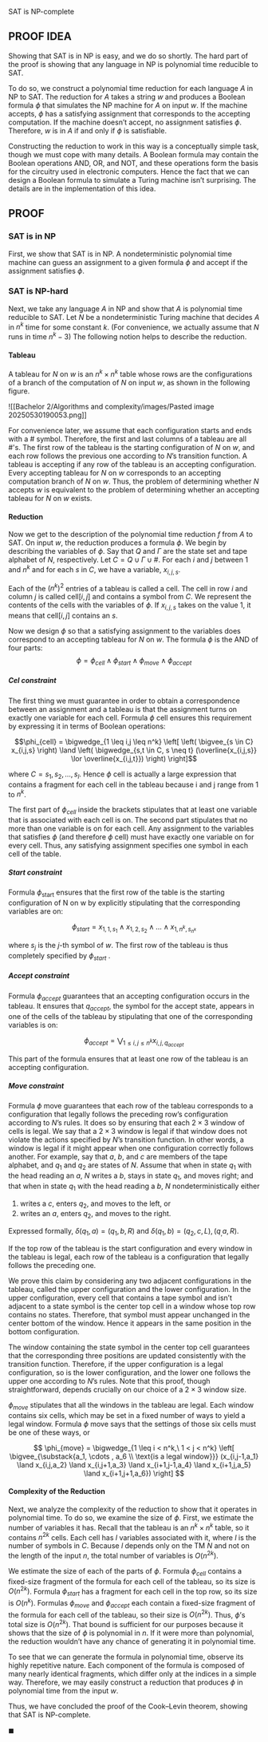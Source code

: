 SAT is NP-complete

## PROOF IDEA

Showing that SAT is in NP is easy, and we do so shortly. The hard part of the proof is showing that any language in NP is polynomial time reducible to SAT.

To do so, we construct a polynomial time reduction for each language $A$ in NP to SAT. The reduction for $A$ takes a string $w$ and produces a Boolean formula $\phi$ that simulates the NP machine for $A$ on input $w$. If the machine accepts, $\phi$ has a satisfying assignment that corresponds to the accepting computation. If the machine doesn’t accept, no assignment satisfies $\phi$. Therefore, $w$ is in $A$ if and only if $\phi$ is satisfiable.

Constructing the reduction to work in this way is a conceptually simple task, though we must cope with many details. A Boolean formula may contain the Boolean operations AND, OR, and NOT, and these operations form the basis for the circuitry used in electronic computers. Hence the fact that we can design a Boolean formula to simulate a Turing machine isn’t surprising. The details are in the implementation of this idea.

## PROOF

### SAT is in NP

First, we show that SAT is in NP. A nondeterministic polynomial time machine can guess an assignment to a given formula $\phi$ and accept if the assignment satisfies $\phi$.

### SAT is NP-hard

Next, we take any language $A$ in NP and show that $A$ is polynomial time reducible to SAT. Let $N$ be a nondeterministic Turing machine that decides $A$ in $n^k$ time for some constant $k$. (For convenience, we actually assume that $N$ runs in time $n^k-3$) The following notion helps to describe the reduction.

#### Tableau

A tableau for $N$ on $w$ is an $n^k \times n^k$ table whose rows are the configurations of a branch of the computation of $N$ on input $w$, as shown in the following figure.

![[Bachelor 2/Algorithms and complexity/images/Pasted image 20250530190053.png]]

For convenience later, we assume that each configuration starts and ends with a # symbol. Therefore, the first and last columns of a tableau are all #'s. The first row of the tableau is the starting configuration of $N$ on $w$, and each row follows the previous one according to $N$’s transition function. A tableau is accepting if any row of the tableau is an accepting configuration. Every accepting tableau for $N$ on $w$ corresponds to an accepting computation branch of $N$ on $w$. Thus, the problem of determining whether $N$ accepts $w$ is equivalent to the problem of determining whether an accepting tableau for $N$ on $w$ exists.

#### Reduction

Now we get to the description of the polynomial time reduction $f$ from $A$ to SAT. On input $w$, the reduction produces a formula $\phi$. We begin by describing the variables of $\phi$. Say that $Q$ and $Γ$ are the state set and tape alphabet of $N$, respectively. Let $C= Q \cup Γ \cup {\#}$. For each $i$ and $j$ between $1$ and $n^k$ and for each $s$ in $C$, we have a variable, $x_{i,j,s}$.

Each of the $(n^k)^2$ entries of a tableau is called a cell. The cell in row $i$ and column $j$ is called $\text{cell}[i,j]$ and contains a symbol from $C$. We represent the contents of the cells with the variables of $\phi$. If $x_{i,j,s}$ takes on the value $1$, it means that $\text{cell}[i,j]$ contains an $s$.

Now we design $\phi$ so that a satisfying assignment to the variables does correspond to an accepting tableau for $N$ on $w$. The formula $\phi$ is the AND of four parts: $$\phi = \phi_{cell} \land \phi_{start} \land \phi_{move} \land \phi_{accept}$$

##### Cel constraint

The first thing we must guarantee in order to obtain a correspondence between an assignment and a tableau is that the assignment turns on exactly one variable for each cell. Formula $\phi$ cell ensures this requirement by expressing it in terms of Boolean operations:

$$\phi_{cell} = \bigwedge_{1 \leq i,j \leq n^k} \left[ \left( \bigvee_{s \in C} x_{i,j,s} \right) \land \left( \bigwedge_{s,t \in C, s \neq t} (\overline{x_{i,j,s}} \lor \overline{x_{i,j,t}}) \right) \right]$$

where $C= {s_1,s_2,...,s_l}$. Hence $\phi$ cell is actually a large expression that contains a fragment for each cell in the tableau because i and j range from 1 to $n^k$.

The first part of $\phi_{cell}$ inside the brackets stipulates that at least one variable that is associated with each cell is on.
The second part stipulates that no more than one variable is on for each cell. Any assignment to the variables that satisfies $\phi$ (and therefore $\phi$ cell) must have exactly one variable on for every cell.
Thus, any satisfying assignment specifies one symbol in each cell of the table.

##### Start constraint

Formula $\phi_{\text{start}}$ ensures that the first row of the table is the starting configuration of N on w by explicitly stipulating that the corresponding variables are on:

$$\phi_{start} = x_{1,1,s_1} \land x_{1,2,s_2} \land \dots \land x_{1,n^k,s_{n^k}}$$

where $s_j$ is the $j$-th symbol of $w$. The first row of the tableau is thus completely specified by $\phi_{start}$ .

##### Accept constraint

Formula $\phi_{accept}$ guarantees that an accepting configuration occurs in the tableau. It ensures that $q_{accept}$, the symbol for the accept state, appears in one of the cells of the tableau by stipulating that one of the corresponding variables is on:

$$\phi_{accept} = \bigvee_{1 \leq i,j \leq n^k} x_{i,j,q_{accept}}$$

This part of the formula ensures that at least one row of the tableau is an accepting configuration.

##### Move constraint

Formula $\phi$ move guarantees that each row of the tableau corresponds to a configuration that legally follows the preceding row’s configuration according to $N$’s rules. It does so by ensuring that each $2 \times 3$ window of cells is legal. We say that a $2 \times 3$ window is legal if that window does not violate the actions specified by $N$’s transition function. In other words, a window is legal if it might appear when one configuration correctly follows another. For example, say that $a$, $b$, and $c$ are members of the tape alphabet, and $q_1$ and $q_2$ are states of $N$. Assume that when in state $q_1$ with the head reading an $a$, $N$ writes a $b$, stays in state $q_1$, and moves right; and that when in state $q_1$ with the head reading a $b$, $N$ nondeterministically either

1. writes a $c$, enters $q_2$, and moves to the left, or
2. writes an $a$, enters $q_2$, and moves to the right.

Expressed formally, $δ(q_1,a) = {(q_1,b,R)}$ and $δ(q_1,b) = {(q_2,c,L),(q_,a,R)}$.

If the top row of the tableau is the start configuration and every window in the tableau is legal, each row of the tableau is a configuration that legally follows the preceding one.

We prove this claim by considering any two adjacent configurations in the tableau, called the upper configuration and the lower configuration. In the upper configuration, every cell that contains a tape symbol and isn’t adjacent to a state symbol is the center top cell in a window whose top row contains no states. Therefore, that symbol must appear unchanged in the center bottom of the window. Hence it appears in the same position in the bottom configuration.

The window containing the state symbol in the center top cell guarantees that the corresponding three positions are updated consistently with the transition function. Therefore, if the upper configuration is a legal configuration, so is the lower configuration, and the lower one follows the upper one according to $N$’s rules. Note that this proof, though straightforward, depends crucially on our choice of a $2 \times 3$ window size.

$\phi_{move}$ stipulates that all the windows in the tableau are legal. Each window contains six cells, which may be set in a fixed number of ways to yield a legal window. Formula $\phi$ move says that the settings of those six cells must be one of these ways, or

$$
\phi_{move} = \bigwedge_{1 \leq i < n^k,\ 1 < j < n^k}
\left[
\bigvee_{\substack{a_1, \cdots , a_6 \\ \text{is a legal window}}}
(x_{i,j-1,a_1} \land x_{i,j,a_2} \land x_{i,j+1,a_3}
\land x_{i+1,j-1,a_4} \land x_{i+1,j,a_5} \land x_{i+1,j+1,a_6})
\right]
$$

#### Complexity of the Reduction

Next, we analyze the complexity of the reduction to show that it operates in polynomial time. To do so, we examine the size of $\phi$. First, we estimate the number of variables it has. Recall that the tableau is an $n^k \times n^k$ table, so it contains $n^{2k}$ cells. Each cell has $l$ variables associated with it, where $l$ is the number of symbols in $C$. Because $l$ depends only on the TM $N$ and not on the length of the input $n$, the total number of variables is $O(n^{2k})$.

We estimate the size of each of the parts of $\phi$. Formula $\phi_{cell}$ contains a fixed-size fragment of the formula for each cell of the tableau, so its size is $O(n^{2k} )$. Formula $\phi_{start}$ has a fragment for each cell in the top row, so its size is $O(n^k)$. Formulas $\phi_{move}$ and $\phi_{accept}$ each contain a fixed-size fragment of the formula for each cell of the tableau, so their size is $O(n^{2k})$. Thus, $\phi$’s total size is $O(n^{2k})$. That bound is sufficient for our purposes because it shows that the size of $\phi$ is polynomial in $n$. If it were more than polynomial, the reduction wouldn’t have any chance of generating it in polynomial time.

To see that we can generate the formula in polynomial time, observe its highly repetitive nature. Each component of the formula is composed of many nearly identical fragments, which differ only at the indices in a simple way. Therefore, we may easily construct a reduction that produces $\phi$ in polynomial time from the input $w$.

Thus, we have concluded the proof of the Cook–Levin theorem, showing that SAT is NP-complete.

$\blacksquare$
